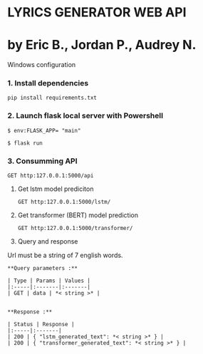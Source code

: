 # LYRICS GENERATOR WEB API 
# by Eric B., Jordan P., Audrey N.

Windows configuration


### 1. Install dependencies

<code>pip install requirements.txt</code>


### 2. Launch flask local server with Powershell

<code>$ env:FLASK_APP= "main"</code>

<code>$ flask run</code>



### 3. Consumming API

<code>GET http:127.0.0.1:5000/api</code>

1. Get lstm model prediciton

    <code>GET http:127.0.0.1:5000/lstm/<parameter></code>

2. Get transformer (BERT) model prediction 

    <code>GET http:127.0.0.1:5000/transformer/<parameter></code>

3. Query and response

Url <parameter> must be a string of 7 english words.

    **Query parameters :**

    | Type | Params | Values |
    |:-----|:-------|:-------|
    | GET | data | *< string >* |


    **Response :**

    | Status | Response |
    |:-----|:-------|
    | 200 | { "lstm_generated_text": *< string >* } |
    | 200 | { "transformer_generated_text": *< string >* } |
